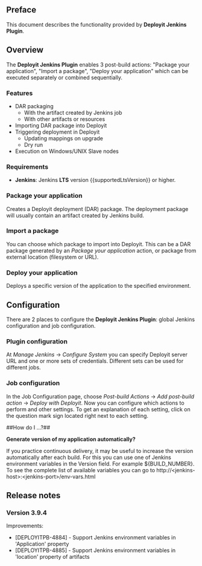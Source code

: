 ## Preface ##

This document describes the functionality provided by **Deployit Jenkins Plugin**.

## Overview ##
The **Deployit Jenkins Plugin** enables 3 post-build actions: "Package your application", "Import a package", "Deploy your application" which can be executed separately or combined sequentially.

### Features ###

* DAR packaging
	* With the artifact created by Jenkins job
	* With other artifacts or resources
* Importing DAR package into Deployit
* Triggering deployment in Deployit
    * Updating mappings on upgrade
    * Dry run
* Execution on Windows/UNIX Slave nodes

### Requirements ###

* **Jenkins**: Jenkins **LTS** version {{supportedLtsVersion}} or higher.

### Package your application ###

Creates a Deployit deployment (DAR) package. The deployment package will usually contain an artifact created by Jenkins build.

### Import a package ###

You can choose which package to import into Deployit. This can be a DAR package generated by an *Package your application* action, or package from external location (filesystem or URL).

### Deploy your application ###

Deploys a specific version of the application to the specified environment.

## Configuration ##

There are 2 places to configure the **Deployit Jenkins Plugin**: global Jenkins configuration and job configuration.

### Plugin configuration ###

At *Manage Jenkins* -> *Configure System* you can specify Deployit server URL and one or more sets of credentials. Different sets can be used for different jobs.

### Job configuration ###

In the Job Configuration page, choose *Post-build Actions* -> *Add post-build action* -> *Deploy with Deployit*. Now you can configure which actions to perform and other settings. To get an explanation of each setting, click on the question mark sign located right next to each setting.

##How do I ...?##

**Generate version of my application automatically?**

If you practice continuous delivery, it may be useful to increase the version automatically after each build. For this you can use one of Jenkins environment variables in the Version field. For example ${BUILD_NUMBER}. To see the complete list of available variables you can go to http://\<jenkins-host\>:\<jenkins-port\>/env-vars.html

## Release notes ##

### Version 3.9.4 ###

Improvements:

* [DEPLOYITPB-4884] - Support Jenkins environment variables in 'Application' property
* [DEPLOYITPB-4885] - Support Jenkins environment variables in 'location' property of artifacts
